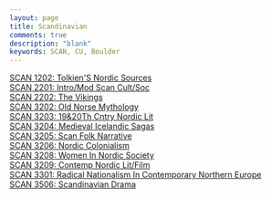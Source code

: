 ```yaml
---
layout: page
title: Scandinavian
comments: true
description: "blank"
keywords: SCAN, CU, Boulder
---
```

<body>
<div><a href="../../courses/SCAN-1202">SCAN 1202: Tolkien'S Nordic Sources</a></div>
<div><a href="../../courses/SCAN-2201">SCAN 2201: Intro/Mod Scan Cult/Soc</a></div>
<div><a href="../../courses/SCAN-2202">SCAN 2202: The Vikings</a></div>
<div><a href="../../courses/SCAN-3202">SCAN 3202: Old Norse Mythology</a></div>
<div><a href="../../courses/SCAN-3203">SCAN 3203: 19&20Th Cntry Nordic Lit</a></div>
<div><a href="../../courses/SCAN-3204">SCAN 3204: Medieval Icelandic Sagas</a></div>
<div><a href="../../courses/SCAN-3205">SCAN 3205: Scan Folk Narrative</a></div>
<div><a href="../../courses/SCAN-3206">SCAN 3206: Nordic Colonialism</a></div>
<div><a href="../../courses/SCAN-3208">SCAN 3208: Women In Nordic Society</a></div>
<div><a href="../../courses/SCAN-3209">SCAN 3209: Contemp Nordic Lit/Film</a></div>
<div><a href="../../courses/SCAN-3301">SCAN 3301: Radical Nationalism In Contemporary Northern Europe</a></div>
<div><a href="../../courses/SCAN-3506">SCAN 3506: Scandinavian Drama</a></div>
</body>
